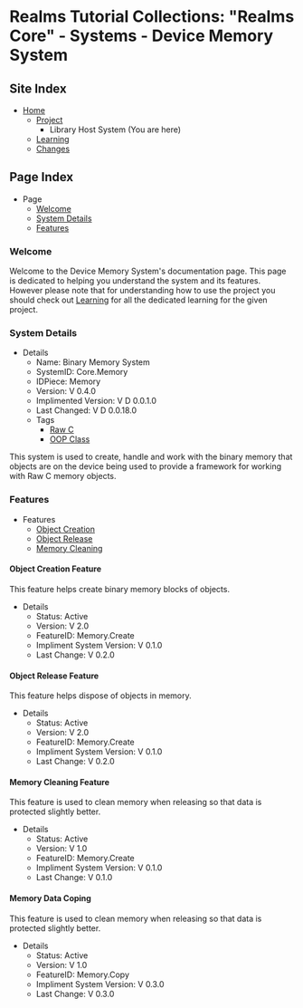 [Page]:link

[Page Home]:link
[Page Proj Home]:link
[Page Learn Home]:link
[Page Changes Home]:link

[Sec Welcome]:link
[Sec Details]:link
[Sec Features]:link

[SysTag RawC]:link
[SysTag OOPClass]:link

[Feat Create]:link
[Feat Release]:link
[Feat Clean]:link

# Realms Tutorial Collections: "Realms Core" - Systems - Device Memory System

## Site Index

- [Home][Page Home]
	- [Project][Page Proj Home]
		- Library Host System (You are here)
	- [Learning][Page Learn Home]
	- [Changes][Page Changes Home]

## Page Index

- Page
	- [Welcome][Sec Welcome]
	- [System Details][Sec Details]
	- [Features][Sec Features]

### Welcome

Welcome to the Device Memory System's documentation page. This page is dedicated to helping you understand the system and its features. However please note that for understanding how to use the project you should check out [Learning][Page Learn Home] for all the dedicated learning for the given project.

### System Details

- Details
	- Name: Binary Memory System
	- SystemID: Core.Memory
	- IDPiece: Memory
	- Version: V 0.4.0
	- Implimented Version: V D 0.0.1.0
	- Last Changed: V D 0.0.18.0
	- Tags
		- [Raw C][SysTag RawC]
		- [OOP Class][SysTag OOPClass]

This system is used to create, handle and work with the binary memory that objects are on the device being used to provide a framework for working with Raw C memory objects.

### Features

- Features
	- [Object Creation][Feat Create]
	- [Object Release][Feat Release]
	- [Memory Cleaning][Feat Clean]

#### Object Creation Feature

This feature helps create binary memory blocks of objects.

- Details
	- Status: Active
	- Version: V 2.0
	- FeatureID: Memory.Create
	- Impliment System Version: V 0.1.0
	- Last Change: V 0.2.0
	
#### Object Release Feature

This feature helps dispose of objects in memory.

- Details
	- Status: Active
	- Version: V 2.0
	- FeatureID: Memory.Create
	- Impliment System Version: V 0.1.0
	- Last Change: V 0.2.0

#### Memory Cleaning Feature

This feature is used to clean memory when releasing so that data is protected slightly better.

- Details
	- Status: Active
	- Version: V 1.0
	- FeatureID: Memory.Create
	- Impliment System Version: V 0.1.0
	- Last Change: V 0.1.0

#### Memory Data Coping

This feature is used to clean memory when releasing so that data is protected slightly better.

- Details
	- Status: Active
	- Version: V 1.0
	- FeatureID: Memory.Copy
	- Impliment System Version: V 0.3.0
	- Last Change: V 0.3.0
